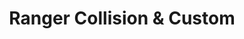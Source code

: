---
title: "Ranger Collision & Custom"
url: /bandera/ranger-collision-und-custom/
shop: Autowerkstatt
---